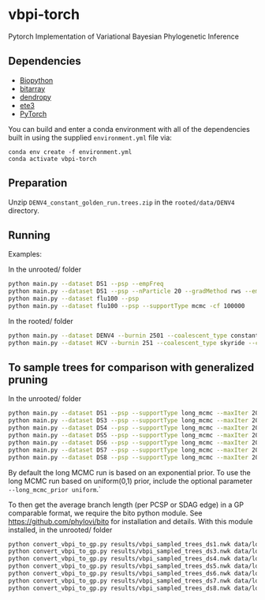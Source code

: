 # vbpi-torch
Pytorch Implementation of Variational Bayesian Phylogenetic Inference


## Dependencies

* [Biopython](http://biopython.org)
* [bitarray](https://pypi.org/project/bitarray/)
* [dendropy](https://dendropy.org)
* [ete3](http://etetoolkit.org)
* [PyTorch](https://pytorch.org/)

You can build and enter a conda environment with all of the dependencies built in using the supplied `environment.yml` file via:

```
conda env create -f environment.yml
conda activate vbpi-torch
```


## Preparation

Unzip `DENV4_constant_golden_run.trees.zip` in the `rooted/data/DENV4` directory.


## Running

Examples:

In the unrooted/ folder

```bash
python main.py --dataset DS1 --psp --empFreq
python main.py --dataset DS1 --psp --nParticle 20 --gradMethod rws --empFreq
python main.py --dataset flu100 --psp
python main.py --dataset flu100 --psp --supportType mcmc -cf 100000
```

In the rooted/ folder
```bash
python main.py --dataset DENV4 --burnin 2501 --coalescent_type constant --clock_type strict --init_clock_rate 1e-3 --sample_info --psp --empFreq
python main.py --dataset HCV --burnin 251 --coalescent_type skyride --clock_type fixed_rate --init_clock_rate 7.9e-4 --psp
```

## To sample trees for comparison with generalized pruning

In the unrooted/ folder

```bash
python main.py --dataset DS1 --psp --supportType long_mcmc --maxIter 200000 --sampleTrees 1000000 --outgroup 15
python main.py --dataset DS3 --psp --supportType long_mcmc --maxIter 200000 --sampleTrees 1000000 --outgroup 7
python main.py --dataset DS4 --psp --supportType long_mcmc --maxIter 200000 --sampleTrees 1000000 --outgroup 8
python main.py --dataset DS5 --psp --supportType long_mcmc --maxIter 200000 --sampleTrees 1000000 --outgroup 1
python main.py --dataset DS6 --psp --supportType long_mcmc --maxIter 200000 --sampleTrees 1000000 --outgroup 6
python main.py --dataset DS7 --psp --supportType long_mcmc --maxIter 200000 --sampleTrees 1000000 --outgroup 7
python main.py --dataset DS8 --psp --supportType long_mcmc --maxIter 200000 --sampleTrees 1000000 --outgroup 4
```

By default the long MCMC run is based on an exponential prior. To use the long MCMC run based on uniform(0,1)
prior, include the optional parameter `--long_mcmc_prior uniform`.`

To then get the average branch length (per PCSP or SDAG edge) in a GP comparable format, we require the bito python module.
See https://github.com/phylovi/bito for installation and details. 
With this module installed, in the unrooted/ folder

```bash
python convert_vbpi_to_gp.py results/vbpi_sampled_trees_ds1.nwk data/long_mcmc/ds1/ds1.fasta results/vbpi_ds1_branch_parameters.csv results/vbpi_ds1_taxon_order.txt 
python convert_vbpi_to_gp.py results/vbpi_sampled_trees_ds3.nwk data/long_mcmc/ds3/ds3.fasta results/vbpi_ds3_branch_parameters.csv results/vbpi_ds3_taxon_order.txt
python convert_vbpi_to_gp.py results/vbpi_sampled_trees_ds4.nwk data/long_mcmc/ds4/ds4.fasta results/vbpi_ds4_branch_parameters.csv results/vbpi_ds4_taxon_order.txt
python convert_vbpi_to_gp.py results/vbpi_sampled_trees_ds5.nwk data/long_mcmc/ds5/ds5.fasta results/vbpi_ds5_branch_parameters.csv results/vbpi_ds5_taxon_order.txt
python convert_vbpi_to_gp.py results/vbpi_sampled_trees_ds6.nwk data/long_mcmc/ds6/ds6.fasta results/vbpi_ds6_branch_parameters.csv results/vbpi_ds6_taxon_order.txt
python convert_vbpi_to_gp.py results/vbpi_sampled_trees_ds7.nwk data/long_mcmc/ds7/ds7.fasta results/vbpi_ds7_branch_parameters.csv results/vbpi_ds7_taxon_order.txt
python convert_vbpi_to_gp.py results/vbpi_sampled_trees_ds8.nwk data/long_mcmc/ds8/ds8.fasta results/vbpi_ds8_branch_parameters.csv results/vbpi_ds8_taxon_order.txt
```





